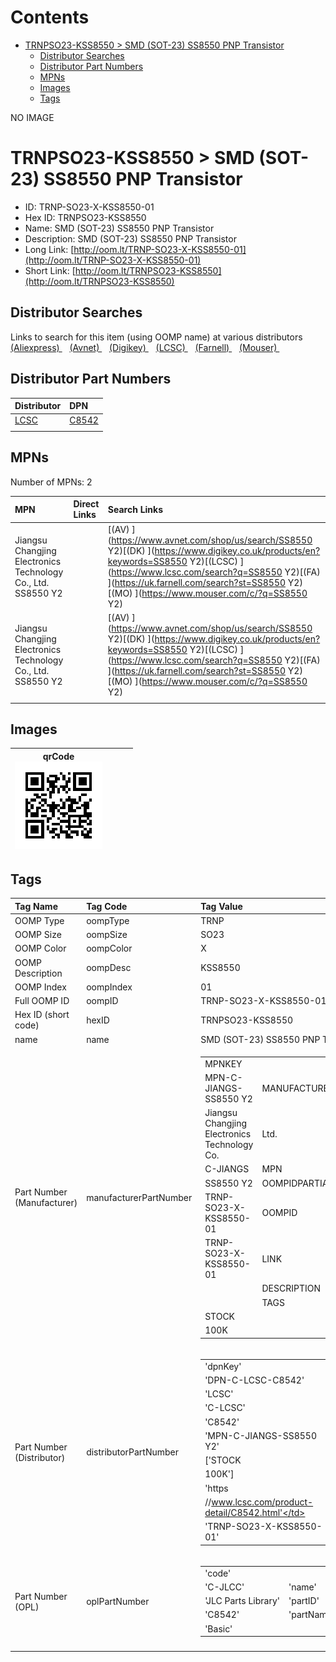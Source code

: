 



Contents
========

* [TRNPSO23-KSS8550 > SMD (SOT-23) SS8550 PNP Transistor](#trnpso23-kss8550--smd-sot-23-ss8550-pnp-transistor)
	* [Distributor Searches](#distributor-searches)
	* [Distributor Part Numbers](#distributor-part-numbers)
	* [MPNs](#mpns)
	* [Images](#images)
	* [Tags](#tags)
  
NO IMAGE  
# TRNPSO23-KSS8550 > SMD (SOT-23) SS8550 PNP Transistor

- ID: TRNP-SO23-X-KSS8550-01
- Hex ID: TRNPSO23-KSS8550
- Name: SMD (SOT-23) SS8550 PNP Transistor
- Description: SMD (SOT-23) SS8550 PNP Transistor
- Long Link: [http://oom.lt/TRNP-SO23-X-KSS8550-01](http://oom.lt/TRNP-SO23-X-KSS8550-01)
- Short Link: [http://oom.lt/TRNPSO23-KSS8550](http://oom.lt/TRNPSO23-KSS8550)

## Distributor Searches
  
Links to search for this item (using OOMP name) at various distributors  
[(Aliexpress) ](https://www.aliexpress.com/wholesale?SearchText=1117SMD+SOT-23+SS8550+PNP+Transistor)&nbsp;&nbsp;&nbsp;[(Avnet) ](https://www.avnet.com/shop/us/search/SMD+SOT-23+SS8550+PNP+Transistor)&nbsp;&nbsp;&nbsp;[(Digikey) ](https://www.digikey.co.uk/en/products/result?s=SMD+SOT-23+SS8550+PNP+Transistor)&nbsp;&nbsp;&nbsp;[(LCSC) ](https://www.lcsc.com/search?q=SMD+SOT-23+SS8550+PNP+Transistor)&nbsp;&nbsp;&nbsp;[(Farnell) ](https://uk.farnell.com/search?st=SMD+SOT-23+SS8550+PNP+Transistor)&nbsp;&nbsp;&nbsp;[(Mouser) ](https://www.mouser.com/c/?q=SMD+SOT-23+SS8550+PNP+Transistor)&nbsp;&nbsp;&nbsp;
## Distributor Part Numbers
  

|Distributor|DPN|
| :--- | :--- |
|[LCSC](https://www.lcsc.com/product-detail/C8542.html)|[C8542](https://www.lcsc.com/product-detail/C8542.html)|
|||

## MPNs
  
Number of MPNs: 2  

|MPN|Direct Links|Search Links|
| :--- | :--- | :--- |
|Jiangsu Changjing Electronics Technology Co., Ltd.<br>SS8550 Y2||[(AV) ](https://www.avnet.com/shop/us/search/SS8550 Y2)[(DK) ](https://www.digikey.co.uk/products/en?keywords=SS8550 Y2)[(LCSC) ](https://www.lcsc.com/search?q=SS8550 Y2)[(FA) ](https://uk.farnell.com/search?st=SS8550 Y2)[(MO) ](https://www.mouser.com/c/?q=SS8550 Y2)|
|Jiangsu Changjing Electronics Technology Co., Ltd.<br>SS8550 Y2||[(AV) ](https://www.avnet.com/shop/us/search/SS8550 Y2)[(DK) ](https://www.digikey.co.uk/products/en?keywords=SS8550 Y2)[(LCSC) ](https://www.lcsc.com/search?q=SS8550 Y2)[(FA) ](https://uk.farnell.com/search?st=SS8550 Y2)[(MO) ](https://www.mouser.com/c/?q=SS8550 Y2)|
||||

## Images
  

|qrCode<br>[![](https://raw.githubusercontent.com/oomlout/oomlout_OOMP_parts_V2/main/TRNP/SO23/X/KSS8550/01/qrCode_140.png)](https://github.com/oomlout/oomlout_OOMP_parts_V2/tree/main/TRNP/SO23/X/KSS8550/01/qrCode.png)||||
| :---: | :---: | :---: | :---: |

## Tags
  

|Tag Name|Tag Code|Tag Value|
| :--- | :--- | :--- |
|OOMP Type|oompType|TRNP|
|OOMP Size|oompSize|SO23|
|OOMP Color|oompColor|X|
|OOMP Description|oompDesc|KSS8550|
|OOMP Index|oompIndex|01|
|Full OOMP ID|oompID|TRNP-SO23-X-KSS8550-01|
|Hex ID (short code)|hexID|TRNPSO23-KSS8550|
|name|name|SMD (SOT-23) SS8550 PNP Transistor|
|Part Number (Manufacturer)|manufacturerPartNumber|<table><tr><td>MPNKEY</td></tr><tr><td> MPN-C-JIANGS-SS8550 Y2</td><td> MANUFACTURER</td></tr><tr><td> Jiangsu Changjing Electronics Technology Co.</td><td> Ltd.</td><td> MANUCODE</td></tr><tr><td> C-JIANGS</td><td> MPN</td></tr><tr><td> SS8550 Y2</td><td> OOMPIDPARTIAL</td></tr><tr><td> TRNP-SO23-X-KSS8550-01</td><td> OOMPID</td></tr><tr><td> TRNP-SO23-X-KSS8550-01</td><td> LINK</td></tr><tr><td> </td><td> DESCRIPTION</td></tr><tr><td> </td><td> TAGS</td></tr><tr><td> STOCK</td></tr><tr><td>100K</td></tr></table></td><td> <table><tr><td>MPNKEY</td></tr><tr><td> MPN-C-JIANGS-SS8550 Y2</td><td> MANUFACTURER</td></tr><tr><td> Jiangsu Changjing Electronics Technology Co.</td><td> Ltd.</td><td> MANUCODE</td></tr><tr><td> C-JIANGS</td><td> MPN</td></tr><tr><td> SS8550 Y2</td><td> OOMPIDPARTIAL</td></tr><tr><td> TRNP-SO23-X-KSS8550-01</td><td> OOMPID</td></tr><tr><td> TRNP-SO23-X-KSS8550-01</td><td> LINK</td></tr><tr><td> </td><td> DESCRIPTION</td></tr><tr><td> </td><td> TAGS</td></tr><tr><td> STOCK</td></tr><tr><td>100K</td></tr></table>|
|Part Number (Distributor)|distributorPartNumber|<table><tr><td>'dpnKey'</td></tr><tr><td> 'DPN-C-LCSC-C8542'</td><td> 'DISTRIBUTOR'</td></tr><tr><td> 'LCSC'</td><td> 'DISTRCODE'</td></tr><tr><td> 'C-LCSC'</td><td> 'DPN'</td></tr><tr><td> 'C8542'</td><td> 'MPN'</td></tr><tr><td> 'MPN-C-JIANGS-SS8550 Y2'</td><td> 'TAGS'</td></tr><tr><td> ['STOCK</td></tr><tr><td>100K']</td><td> 'LINK'</td></tr><tr><td> 'https</td></tr><tr><td>//www.lcsc.com/product-detail/C8542.html'</td><td> 'OOMPID'</td></tr><tr><td> 'TRNP-SO23-X-KSS8550-01'</td></tr></table>|
|Part Number (OPL)|oplPartNumber|<table><tr><td>'code'</td></tr><tr><td> 'C-JLCC'</td><td> 'name'</td></tr><tr><td> 'JLC Parts Library'</td><td> 'partID'</td></tr><tr><td> 'C8542'</td><td> 'partName'</td></tr><tr><td> 'Basic'</td></tr></table>|
||||
